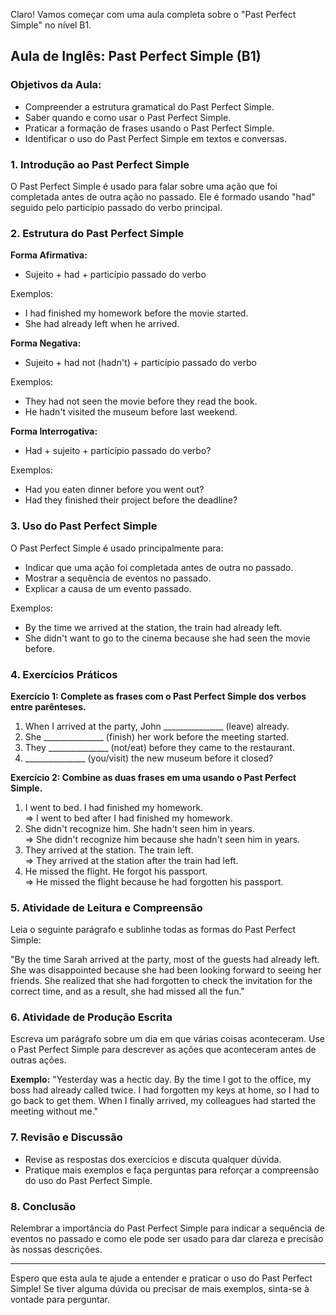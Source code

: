 Claro! Vamos começar com uma aula completa sobre o "Past Perfect Simple" no nível B1.

## Aula de Inglês: Past Perfect Simple (B1)

### Objetivos da Aula:

- Compreender a estrutura gramatical do Past Perfect Simple.
- Saber quando e como usar o Past Perfect Simple.
- Praticar a formação de frases usando o Past Perfect Simple.
- Identificar o uso do Past Perfect Simple em textos e conversas.

### 1. Introdução ao Past Perfect Simple

O Past Perfect Simple é usado para falar sobre uma ação que foi completada antes de outra ação no passado. Ele é formado usando "had" seguido pelo particípio passado do verbo principal.

### 2. Estrutura do Past Perfect Simple

**Forma Afirmativa:**

- Sujeito + had + particípio passado do verbo

Exemplos:

- I had finished my homework before the movie started.
- She had already left when he arrived.

**Forma Negativa:**

- Sujeito + had not (hadn't) + particípio passado do verbo

Exemplos:

- They had not seen the movie before they read the book.
- He hadn't visited the museum before last weekend.

**Forma Interrogativa:**

- Had + sujeito + particípio passado do verbo?

Exemplos:

- Had you eaten dinner before you went out?
- Had they finished their project before the deadline?

### 3. Uso do Past Perfect Simple

O Past Perfect Simple é usado principalmente para:

- Indicar que uma ação foi completada antes de outra no passado.
- Mostrar a sequência de eventos no passado.
- Explicar a causa de um evento passado.

Exemplos:

- By the time we arrived at the station, the train had already left.
- She didn't want to go to the cinema because she had seen the movie before.

### 4. Exercícios Práticos

**Exercício 1: Complete as frases com o Past Perfect Simple dos verbos entre parênteses.**

1. When I arrived at the party, John _______________ (leave) already.
2. She _______________ (finish) her work before the meeting started.
3. They _______________ (not/eat) before they came to the restaurant.
4. _______________ (you/visit) the new museum before it closed?

**Exercício 2: Combine as duas frases em uma usando o Past Perfect Simple.**

1. I went to bed. I had finished my homework.  
   => I went to bed after I had finished my homework.
2. She didn't recognize him. She hadn't seen him in years.  
   => She didn't recognize him because she hadn't seen him in years.
3. They arrived at the station. The train left.  
   => They arrived at the station after the train had left.
4. He missed the flight. He forgot his passport.  
   => He missed the flight because he had forgotten his passport.

### 5. Atividade de Leitura e Compreensão

Leia o seguinte parágrafo e sublinhe todas as formas do Past Perfect Simple:

"By the time Sarah arrived at the party, most of the guests had already left. She was disappointed because she had been looking forward to seeing her friends. She realized that she had forgotten to check the invitation for the correct time, and as a result, she had missed all the fun."

### 6. Atividade de Produção Escrita

Escreva um parágrafo sobre um dia em que várias coisas aconteceram. Use o Past Perfect Simple para descrever as ações que aconteceram antes de outras ações.

**Exemplo:**
"Yesterday was a hectic day. By the time I got to the office, my boss had already called twice. I had forgotten my keys at home, so I had to go back to get them. When I finally arrived, my colleagues had started the meeting without me."

### 7. Revisão e Discussão

- Revise as respostas dos exercícios e discuta qualquer dúvida.
- Pratique mais exemplos e faça perguntas para reforçar a compreensão do uso do Past Perfect Simple.

### 8. Conclusão

Relembrar a importância do Past Perfect Simple para indicar a sequência de eventos no passado e como ele pode ser usado para dar clareza e precisão às nossas descrições.

---

Espero que esta aula te ajude a entender e praticar o uso do Past Perfect Simple! Se tiver alguma dúvida ou precisar de mais exemplos, sinta-se à vontade para perguntar.
